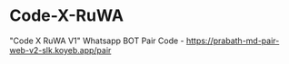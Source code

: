 # Code-X-RuWA
"Code X RuWA V1" Whatsapp BOT
Pair Code - https://prabath-md-pair-web-v2-slk.koyeb.app/pair

